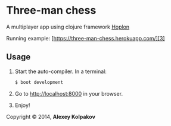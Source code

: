 # Three-man chess

A multiplayer app using clojure framework [Hoplon][1]

Running example: [https://three-man-chess.herokuapp.com/][3]

## Usage

1. Start the auto-compiler. In a terminal:

    ```bash
    $ boot development
    ```

2. Go to [http://localhost:8000][2] in your browser.

3. Enjoy!

Copyright © 2014, **Alexey Kolpakov**

[1]: http://hoplon.io/
[2]: http://localhost:8000
[3]: https://three-man-chess.herokuapp.com/
